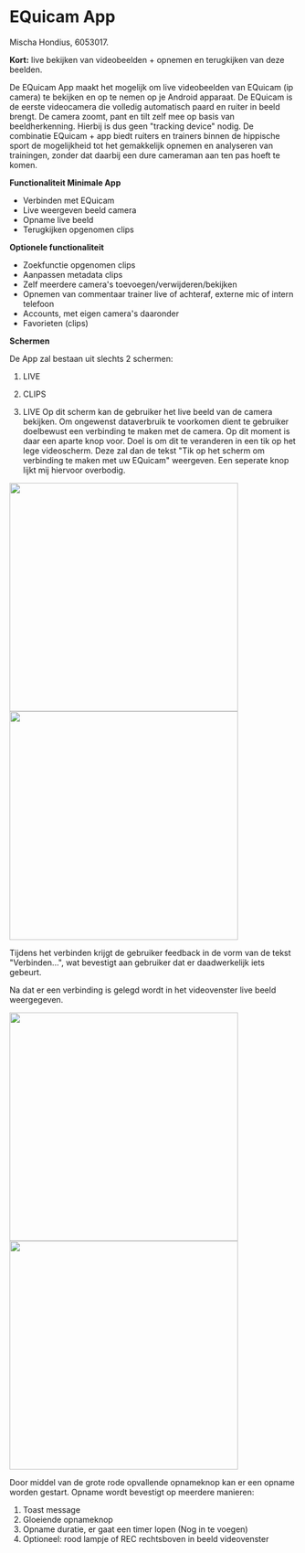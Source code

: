 # EQuicam App
Mischa Hondius, 6053017.

**Kort:** live bekijken van videobeelden + opnemen en terugkijken van deze beelden.

De EQuicam App maakt het mogelijk om live videobeelden van EQuicam (ip camera) te bekijken en op te nemen op je Android apparaat. De EQuicam is de eerste videocamera die volledig automatisch paard en ruiter in beeld brengt. De camera zoomt, pant en tilt zelf mee op basis van beeldherkenning. Hierbij is dus geen "tracking device" nodig. De combinatie EQuicam + app biedt ruiters en trainers binnen de hippische sport de mogelijkheid tot het gemakkelijk opnemen en analyseren van trainingen, zonder dat daarbij een dure cameraman aan ten pas hoeft  te komen.

**Functionaliteit Minimale App**
- Verbinden met EQuicam
- Live weergeven beeld camera
- Opname live beeld
- Terugkijken opgenomen clips

**Optionele functionaliteit**
- Zoekfunctie opgenomen clips
- Aanpassen metadata clips
- Zelf meerdere camera's toevoegen/verwijderen/bekijken
- Opnemen van commentaar trainer live of achteraf, externe mic of intern telefoon
- Accounts, met eigen camera's daaronder
- Favorieten (clips)

**Schermen**

De App zal bestaan uit slechts 2 schermen:
1. LIVE
2. CLIPS

1. LIVE
Op dit scherm kan de gebruiker het live beeld van de camera bekijken. Om ongewenst dataverbruik te voorkomen dient te gebruiker doelbewust een verbinding te maken met de camera. Op dit moment is daar een aparte knop voor. Doel is om dit te veranderen in een tik op het lege videoscherm.
Deze zal dan de tekst "Tik op het scherm om verbinding te maken met uw EQuicam" weergeven. Een seperate knop lijkt mij hiervoor overbodig.

<img src="/docs/LIVE_1.png" width="400">
<img src="/docs/LIVE_2.png" width="400">

Tijdens het verbinden krijgt de gebruiker feedback in de vorm van de tekst "Verbinden...", wat bevestigt aan gebruiker dat er daadwerkelijk iets gebeurt.

Na dat er een verbinding is gelegd wordt in het videovenster live beeld weergegeven.

<img src="/docs/LIVE_3.png" width="400">
<img src="/docs/LIVE_4.png" width="400">

Door middel van de grote rode opvallende opnameknop kan er een opname worden gestart. Opname wordt bevestigt op meerdere manieren:
1. Toast message
2. Gloeiende opnameknop
3. Opname duratie, er gaat een timer lopen (Nog in te voegen)
4. Optioneel: rood lampje of REC rechtsboven in beeld videovenster





